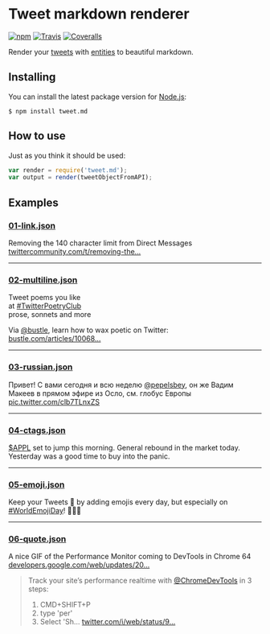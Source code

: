 # Tweet markdown renderer

[![npm](https://img.shields.io/npm/v/tweet.md.svg?style=flat-square)](https://www.npmjs.com/package/tweet.md)
[![Travis](https://img.shields.io/travis/silentroach/tweet.md.svg?style=flat-square&label=travis)](https://travis-ci.org/silentroach/tweet.md)
[![Coveralls](https://img.shields.io/coveralls/silentroach/tweet.md.svg?style=flat-square&label=coverage)](https://coveralls.io/r/silentroach/tweet.md)

Render your [tweets](https://dev.twitter.com/overview/api/tweets) with [entities](https://dev.twitter.com/overview/api/entities) to beautiful markdown.

## Installing

You can install the latest package version for [Node.js](https://nodejs.org):

```
$ npm install tweet.md
```

## How to use

Just as you think it should be used:

```js
var render = require('tweet.md');
var output = render(tweetObjectFromAPI);
```

## Examples

<!-- CUT -->

### [01-link.json](examples/01-link.json)

Removing the 140 character limit from Direct Messages [twittercommunity.com/t/removing-the…](https://t.co/h0I2M3P2vm "https://twittercommunity.com/t/removing-the-140-character-limit-from-direct-messages/41348/")
- - -

### [02-multiline.json](examples/02-multiline.json)

Tweet poems you like  
at [#TwitterPoetryClub](https://twitter.com/search?q=%23TwitterPoetryClub)  
prose, sonnets and more  
  
Via [@bustle](https://twitter.com/bustle "Bustle"), learn how to wax poetic on Twitter: [bustle.com/articles/10068…](http://t.co/vItyyGqX7R "http://www.bustle.com/articles/100683-twitterpoetryclub-members-share-their-love-of-poetry-in-140-characters-or-less")
- - -

### [03-russian.json](examples/03-russian.json)

Привет! С вами сегодня и всю неделю [@pepelsbey](https://twitter.com/pepelsbey "Вадим Макеев"), он же Вадим Макеев в прямом эфире из Осло, см. глобус Европы [pic.twitter.com/clb7TLnxZS](http://t.co/clb7TLnxZS)
- - -

### [04-ctags.json](examples/04-ctags.json)

[$APPL](https://twitter.com/search?q=%23APPL&src=ctag) set to jump this morning. General rebound in the market today. Yesterday was a good time to buy into the panic.
- - -

### [05-emoji.json](examples/05-emoji.json)

Keep your Tweets 💯 by adding emojis every day, but especially on [#WorldEmojiDay](https://twitter.com/search?q=%23WorldEmojiDay)! 💪😂👯
- - -

### [06-quote.json](examples/06-quote.json)

A nice GIF of the Performance Monitor coming to DevTools in Chrome 64 [developers.google.com/web/updates/20…](https://t.co/2xpId3DFro "https://developers.google.com/web/updates/2017/11/devtools-release-notes#perf-monitor") 

> Track your site’s performance realtime with [@ChromeDevTools](https://twitter.com/ChromeDevTools "Chrome DevTools") in 3 steps:  
>   
> 1. CMD+SHIFT+P  
> 2. type 'per'  
> 3. Select 'Sh… [twitter.com/i/web/status/9…](https://t.co/UVvpIlCkrk "https://twitter.com/i/web/status/936661298603089920")

